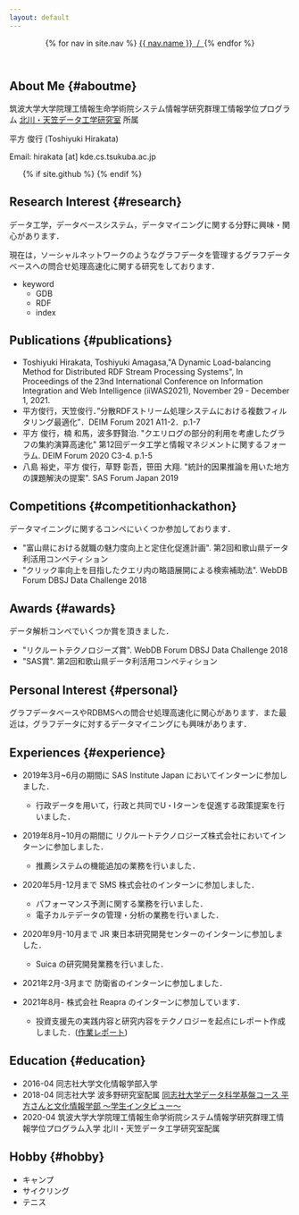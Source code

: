 ```yaml
---
layout: default
---
```


<header class="bloghead">
    <nav class="bloghead-nav">
        {% for nav in site.nav %}
	<a class="text-link" href="{{ nav.href }}">{{ nav.name }}<span> &nbsp;/&nbsp; </span></a> {% endfor %}
    </nav>
</header>

## About Me {#aboutme}
筑波大学大学院理工情報生命学術院システム情報学研究群理工情報学位プログラム
<a class="text-link" href="http://kde.cs.tsukuba.ac.jp">北川・天笠データ工学研究室</a>
所属

平方 俊行 (Toshiyuki Hirakata)

Email: hirakata [at] kde.cs.tsukuba.ac.jp

<ul class="social">
  {% if site.github %}
  <a type="button" href="http://github.com/{{ site.github }}">
    <i class="fa fa-github"></i>
  </a>
  {% endif %}
</ul>

## Research Interest {#research}
データ工学，データベースシステム，データマイニングに関する分野に興味・関心があります．

現在は，ソーシャルネットワークのようなグラフデータを管理するグラフデータベースへの問合せ処理高速化に関する研究をしております．

* keyword
  * GDB
  * RDF
  * index

## Publications {#publications}
* Toshiyuki Hirakata, Toshiyuki Amagasa,"A Dynamic Load-balancing Method for Distributed RDF Stream Processing Systems", In Proceedings of the 23nd International Conference on Information Integration and Web Intelligence (iiWAS2021), November 29 - December 1, 2021.
* 平方俊行，天笠俊行．”分散RDFストリーム処理システムにおける複数フィルタリング最適化”．DEIM Forum 2021 A11-2．p.1-7
* 平方 俊行，楠 和馬，波多野賢治. "クエリログの部分的利用を考慮したグラフの集約演算高速化" 第12回データ工学と情報マネジメントに関するフォーラム. DEIM Forum 2020 C3-4. p.1-5
* 八島 裕史，平方 俊行，草野 彰吾，笹田 大翔. "統計的因果推論を用いた地方の課題解決の提案". SAS Forum Japan 2019

## Competitions {#competitionhackathon} 
データマイニングに関するコンペにいくつか参加しております．

* "富山県における就職の魅力度向上と定住化促進計画". 第2回和歌山県データ利活用コンペティション
* "クリック率向上を目指したクエリ内の略語展開による検索補助法". WebDB Forum DBSJ Data Challenge 2018

## Awards {#awards}
データ解析コンペでいくつか賞を頂きました．

* "リクルートテクノロジーズ賞". WebDB Forum DBSJ Data Challenge 2018
* "SAS賞". 第2回和歌山県データ利活用コンペティション

## Personal Interest {#personal}
グラフデータベースやRDBMSへの問合せ処理高速化に関心があります．また最近は，グラフデータに対するデータマイニングにも興味があります．

## Experiences {#experience}
* 2019年3月~6月の期間に SAS Institute Japan においてインターンに参加しました．
  * 行政データを用いて，行政と共同でU・Iターンを促進する政策提案を行いました．


* 2019年8月~10月の期間に リクルートテクノロジーズ株式会社においてインターンに参加しました．
  * 推薦システムの機能追加の業務を行いました．


* 2020年5月-12月まで SMS 株式会社のインターンに参加しました．
  * パフォーマンス予測に関する業務を行いました．
  * 電子カルテデータの管理・分析の業務を行いました．

* 2020年9月-10月まで JR 東日本研究開発センターのインターンに参加しました．
  * Suica の研究開発業務を行いました．

* 2021年2月-3月まで 防衛省のインターンに参加しました．
* 2021年8月- 株式会社 Reapra のインターンに参加しています．
  * 投資支援先の実践内容と研究内容をテクノロジーを起点にレポート作成しました．(<a class="text-link" href="https://github.com/hiratekatayama/technology/blob/main/%E7%AC%AC1%E7%AB%A0%EF%BC%9A%E3%82%A4%E3%83%8E%E3%83%99%E3%83%BC%E3%82%B7%E3%83%A7%E3%83%B3%E3%81%A8%E3%83%86%E3%82%AF%E3%83%8E%E3%83%AD%E3%82%B8%E3%83%BC.pdf">作業レポート</a>)


## Education {#education}
* 2016-04 同志社大学文化情報学部入学
* 2018-04 同志社大学 波多野研究室配属 <a class="text-link" href="https://www.cis.doshisha.ac.jp/course/foundationaldata/student/
">同志社大学データ科学基盤コース 平方さんと文化情報学部 ～学生インタビュー～</a>
* 2020-04 筑波大学大学院理工情報生命学術院システム情報学研究群理工情報学位プログラム入学 北川・天笠データ工学研究室配属

## Hobby {#hobby}
* キャンプ
* サイクリング
* テニス
